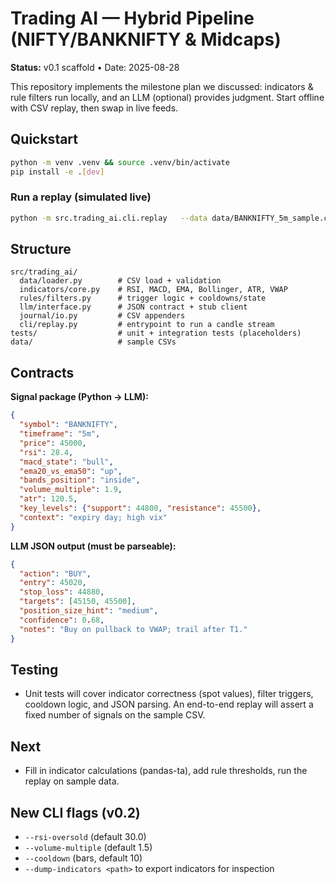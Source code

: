 
# Trading AI — Hybrid Pipeline (NIFTY/BANKNIFTY & Midcaps)

**Status:** v0.1 scaffold • Date: 2025-08-28

This repository implements the milestone plan we discussed: indicators & rule filters run locally,
and an LLM (optional) provides judgment. Start offline with CSV replay, then swap in live feeds.

## Quickstart

```bash
python -m venv .venv && source .venv/bin/activate
pip install -e .[dev]
```

### Run a replay (simulated live)

```bash
python -m src.trading_ai.cli.replay   --data data/BANKNIFTY_5m_sample.csv   --symbol BANKNIFTY --timeframe 5m   --signals-out out/signals.csv   --trades-out out/trades.csv
```

## Structure

```
src/trading_ai/
  data/loader.py        # CSV load + validation
  indicators/core.py    # RSI, MACD, EMA, Bollinger, ATR, VWAP
  rules/filters.py      # trigger logic + cooldowns/state
  llm/interface.py      # JSON contract + stub client
  journal/io.py         # CSV appenders
  cli/replay.py         # entrypoint to run a candle stream
tests/                  # unit + integration tests (placeholders)
data/                   # sample CSVs
```

## Contracts

**Signal package (Python → LLM):**
```json
{
  "symbol": "BANKNIFTY",
  "timeframe": "5m",
  "price": 45000,
  "rsi": 28.4,
  "macd_state": "bull",
  "ema20_vs_ema50": "up",
  "bands_position": "inside",
  "volume_multiple": 1.9,
  "atr": 120.5,
  "key_levels": {"support": 44800, "resistance": 45500},
  "context": "expiry day; high vix"
}
```

**LLM JSON output (must be parseable):**
```json
{
  "action": "BUY",
  "entry": 45020,
  "stop_loss": 44880,
  "targets": [45150, 45500],
  "position_size_hint": "medium",
  "confidence": 0.68,
  "notes": "Buy on pullback to VWAP; trail after T1."
}
```

## Testing
- Unit tests will cover indicator correctness (spot values), filter triggers, cooldown logic,
  and JSON parsing. An end-to-end replay will assert a fixed number of signals on the sample CSV.

## Next
- Fill in indicator calculations (pandas-ta), add rule thresholds, run the replay on sample data.


## New CLI flags (v0.2)
- `--rsi-oversold` (default 30.0)
- `--volume-multiple` (default 1.5)
- `--cooldown` (bars, default 10)
- `--dump-indicators <path>` to export indicators for inspection
